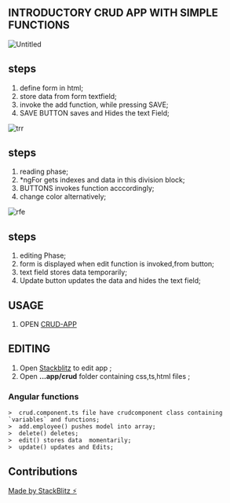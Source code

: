 
## INTRODUCTORY CRUD APP  WITH SIMPLE FUNCTIONS

![Untitled](https://user-images.githubusercontent.com/40483589/71365492-2ce1c500-25c5-11ea-9bcc-638ec2ac8495.jpg)

## steps
1. define form in html;
2. store data from form textfield;
3. invoke the add function, while pressing SAVE;
4. SAVE BUTTON saves and Hides the text Field;

![trr](https://user-images.githubusercontent.com/40483589/71365505-39661d80-25c5-11ea-8e04-4f019e285dec.jpg) 

## steps
1. reading phase;
2. *ngFor gets indexes and data in this division block;
3. BUTTONS invokes function acccordingly;
4. change color alternatively;

![rfe](https://user-images.githubusercontent.com/40483589/71365522-43881c00-25c5-11ea-83cf-5f65cef42c8f.jpg)
    
## steps 
   1. editing Phase;
   2. form is displayed when edit function is invoked,from button;
   3. text field stores data temporarily;
   4. Update button updates the data and hides the text field;
    
## USAGE
1. OPEN [CRUD-APP](https://hjkdashfu.stackblitz.io)

## EDITING
1. Open [Stackblitz](https://stackblitz.com/edit/hjkdashfu) to edit app ;
2. Open **...app/crud** folder containing css,ts,html files ; 

### Angular functions
    >  crud.component.ts file have crudcomponent class containing `variables` and functions;
    >  add.employee() pushes model into array;
    >  delete() deletes;
    >  edit() stores data  momentarily;
    >  update() updates and Edits;
    
## Contributions
  [Made by StackBlitz ⚡️](https://stackblitz.com)
